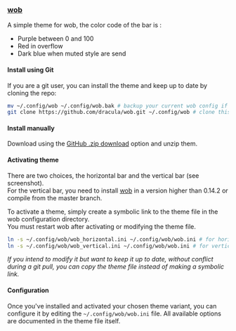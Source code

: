 ### [wob](https://github.com/dracula/wob)

A simple theme for wob, the color code of the bar is :

- Purple between 0 and 100
- Red in overflow
- Dark blue when muted style are send

#### Install using Git

If you are a git user, you can install the theme and keep up to date by cloning the repo:

```bash
mv ~/.config/wob ~/.config/wob.bak # backup your current wob config if you have one
git clone https://github.com/dracula/wob.git ~/.config/wob # clone this repo to wob config directory
```

#### Install manually

Download using the [GitHub .zip download](https://github.com/dracula/wob/archive/master.zip) option and unzip them.

#### Activating theme

There are two choices, the horizontal bar and the vertical bar (see screenshot).  
For the vertical bar, you need to install [wob](https://github.com/francma/wob) in a version higher than 0.14.2 or compile from the master branch.

To activate a theme, simply create a symbolic link to the theme file in the wob configuration directory.  
You must restart wob after activating or modifying the theme file.

```bash
ln -s ~/.config/wob/wob_horizontal.ini ~/.config/wob/wob.ini # for horizontal bar
ln -s ~/.config/wob/wob_vertical.ini ~/.config/wob/wob.ini # for vertical bar
```

_If you intend to modify it but want to keep it up to date, without conflict during a git pull, you can copy the theme file instead of making a symbolic link._

#### Configuration

Once you've installed and activated your chosen theme variant, you can configure it by editing the `~/.config/wob/wob.ini` file.
All available options are documented in the theme file itself.
